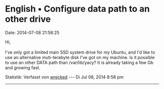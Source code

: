 English • Configure data path to an other drive
===============================================

Date: 2014-07-08 21:58:25

Hi,\
\
I\'ve only got a limited main SSD system drive for my Ubuntu, and I\'d
like to use an alternative muti-terabyte disk I\'ve got on my machine.
Is it possible to use an other DATA path than /var/lib/yacy? It is
already taking a few Gb and growing fast.

Statistik: Verfasst von
[wrecked](http://forum.yacy-websuche.de/memberlist.php?mode=viewprofile&u=9445)
--- Di Jul 08, 2014 8:58 pm

------------------------------------------------------------------------
